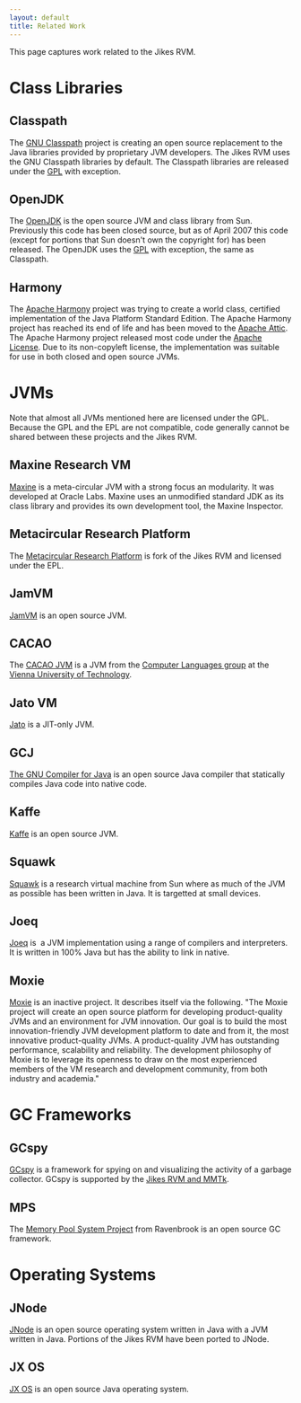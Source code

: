 ```yaml
---
layout: default
title: Related Work
---
```


This page captures work related to the Jikes RVM.

# Class Libraries

## Classpath

The [GNU Classpath](http://www.classpath.org/) project is creating an open source replacement to the Java libraries provided by proprietary JVM developers. The Jikes RVM uses the GNU Classpath libraries by default. The Classpath libraries are released under the [GPL](http://www.gnu.org/software/classpath/license.html) with exception.

## OpenJDK

The [OpenJDK](http://openjdk.dev.java.net/) is the open source JVM and class library from Sun. Previously this code has been closed source, but as of April 2007 this code (except for portions that Sun doesn't own the copyright for) has been released. The OpenJDK uses the [GPL](http://www.gnu.org/software/classpath/license.html) with exception, the same as Classpath.

## Harmony

The [Apache Harmony](http://harmony.apache.org/) project was trying to create a world class, certified implementation of the Java Platform Standard Edition. The Apache Harmony project has reached its end of life and has been moved to the [Apache Attic](http://attic.apache.org/). The Apache Harmony project released most code under the [Apache License](http://harmony.apache.org/license.html). Due to its non-copyleft license, the implementation was suitable for use in both closed and open source JVMs.

# JVMs

Note that almost all JVMs mentioned here are licensed under the GPL. Because the GPL and the EPL are not compatible, code generally cannot be shared between these projects and the Jikes RVM.

## Maxine Research VM

[Maxine](http://kenai.com/projects/maxine) is a meta-circular JVM with a strong focus an modularity. It was developed at Oracle Labs. Maxine uses an unmodified standard JDK as its class library and provides its own development tool, the Maxine Inspector.

## Metacircular Research Platform

The [Metacircular Research Platform](https://github.com/codehaus/mrp) is fork of the Jikes RVM and licensed under the EPL.

## JamVM

[JamVM](http://jamvm.sourceforge.net/) is an open source JVM.

## CACAO

The [CACAO JVM](http://www.complang.tuwien.ac.at/cacaojvm/) is a JVM from the [Computer Languages group](http://www.complang.tuwien.ac.at/) at the [Vienna University of Technology](http://www.tuwien.ac.at/).

## Jato VM

[Jato](http://www.jatovm.org/) is a JIT-only JVM.

## GCJ

[The GNU Compiler for Java](http://gcc.gnu.org/java/) is an open source Java compiler that statically compiles Java code into native code.

## Kaffe

[Kaffe](http://www.kaffe.org/) is an open source JVM.

## Squawk

[Squawk](http://research.sun.com/projects/dashboard.php?id=155) is a research virtual machine from Sun where as much of the JVM as possible has been written in Java. It is targetted at small devices.

## Joeq&nbsp;

[Joeq](http://joeq.sourceforge.net/) is&nbsp; a JVM implementation using a range of compilers and interpreters. It is written in 100% Java but has the ability to link in native.

## Moxie

[Moxie](http://moxie.sourceforge.net/) is an inactive project. It describes itself via the following. "The Moxie project will create an open source platform for developing product-quality JVMs and an environment for JVM innovation. Our goal is to build the most innovation-friendly JVM development platform to date and from it, the most innovative product-quality JVMs. A product-quality JVM has outstanding performance, scalability and reliability. The development philosophy of Moxie is to leverage its openness to draw on the most experienced members of the VM research and development community, from both industry and academia."


# GC Frameworks

## GCspy

[GCspy](http://www.cs.kent.ac.uk/projects/gc/gcspy/) is a framework for spying on and visualizing the activity of a garbage collector. GCspy is supported by the [Jikes RVM and MMTk](/UserGuide/Using-GCSpy_73247.html).

## MPS

The [Memory Pool System Project](http://www.ravenbrook.com/project/mps/) from Ravenbrook is an open source GC framework.

# Operating Systems

## JNode

[JNode](http://jnode.org/) is an open source operating system written in Java with a JVM written in Java. Portions of the Jikes RVM have been ported to JNode.

## JX OS

[JX OS](http://www4.informatik.uni-erlangen.de/Projects/JX/) is an open source Java operating system.